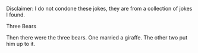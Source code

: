 Disclaimer: I do not condone these jokes, they are from a collection of jokes I found.

Three Bears

Then there were the three bears.  One married a giraffe.  The other two put him up to it.

